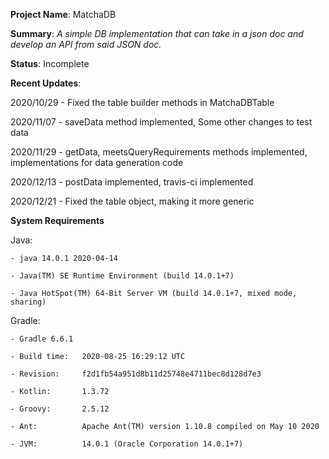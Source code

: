 **Project Name**: MatchaDB

**Summary**: _A simple DB implementation that can take in a json doc and develop an API from said JSON doc._

**Status**: Incomplete

**Recent Updates**:

2020/10/29 - Fixed the table builder methods in MatchaDBTable

2020/11/07 - saveData method implemented, Some other changes to test data

2020/11/29 - getData, meetsQueryRequirements methods implemented, implementations 
for data generation code

2020/12/13 - postData implemented, travis-ci implemented

2020/12/21 - Fixed the table object, making it more generic

**System Requirements**

Java: 

    - java 14.0.1 2020-04-14

    - Java(TM) SE Runtime Environment (build 14.0.1+7)

    - Java HotSpot(TM) 64-Bit Server VM (build 14.0.1+7, mixed mode, sharing)

Gradle:

    - Gradle 6.6.1

    - Build time:   2020-08-25 16:29:12 UTC

    - Revision:     f2d1fb54a951d8b11d25748e4711bec8d128d7e3

    - Kotlin:       1.3.72

    - Groovy:       2.5.12

    - Ant:          Apache Ant(TM) version 1.10.8 compiled on May 10 2020

    - JVM:          14.0.1 (Oracle Corporation 14.0.1+7)